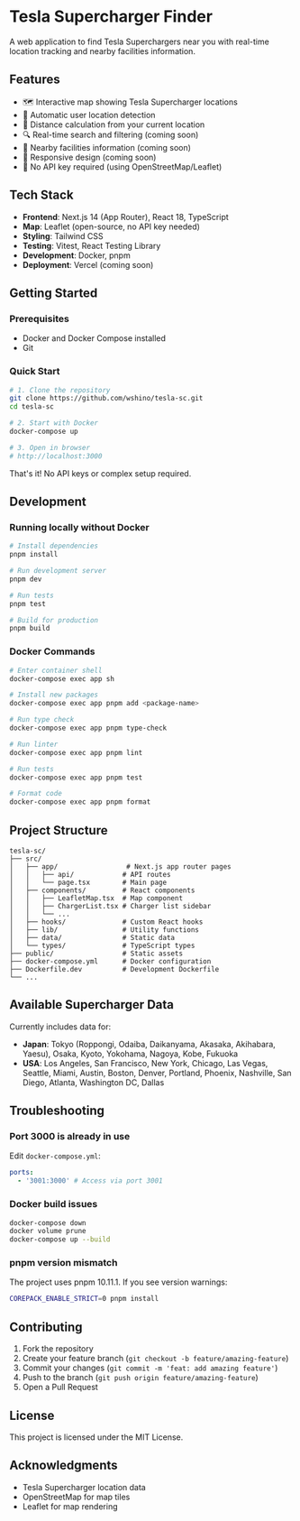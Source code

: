 # Tesla Supercharger Finder

A web application to find Tesla Superchargers near you with real-time location tracking and nearby facilities information.

## Features

- 🗺️ Interactive map showing Tesla Supercharger locations
- 📍 Automatic user location detection
- 📏 Distance calculation from your current location
- 🔍 Real-time search and filtering (coming soon)
- 🏪 Nearby facilities information (coming soon)
- 📱 Responsive design (coming soon)
- 🚀 No API key required (using OpenStreetMap/Leaflet)

## Tech Stack

- **Frontend**: Next.js 14 (App Router), React 18, TypeScript
- **Map**: Leaflet (open-source, no API key needed)
- **Styling**: Tailwind CSS
- **Testing**: Vitest, React Testing Library
- **Development**: Docker, pnpm
- **Deployment**: Vercel (coming soon)

## Getting Started

### Prerequisites

- Docker and Docker Compose installed
- Git

### Quick Start

```bash
# 1. Clone the repository
git clone https://github.com/wshino/tesla-sc.git
cd tesla-sc

# 2. Start with Docker
docker-compose up

# 3. Open in browser
# http://localhost:3000
```

That's it! No API keys or complex setup required.

## Development

### Running locally without Docker

```bash
# Install dependencies
pnpm install

# Run development server
pnpm dev

# Run tests
pnpm test

# Build for production
pnpm build
```

### Docker Commands

```bash
# Enter container shell
docker-compose exec app sh

# Install new packages
docker-compose exec app pnpm add <package-name>

# Run type check
docker-compose exec app pnpm type-check

# Run linter
docker-compose exec app pnpm lint

# Run tests
docker-compose exec app pnpm test

# Format code
docker-compose exec app pnpm format
```

## Project Structure

```
tesla-sc/
├── src/
│   ├── app/                 # Next.js app router pages
│   │   ├── api/            # API routes
│   │   └── page.tsx        # Main page
│   ├── components/         # React components
│   │   ├── LeafletMap.tsx  # Map component
│   │   ├── ChargerList.tsx # Charger list sidebar
│   │   └── ...
│   ├── hooks/              # Custom React hooks
│   ├── lib/                # Utility functions
│   ├── data/               # Static data
│   └── types/              # TypeScript types
├── public/                 # Static assets
├── docker-compose.yml      # Docker configuration
├── Dockerfile.dev          # Development Dockerfile
└── ...
```

## Available Supercharger Data

Currently includes data for:

- **Japan**: Tokyo (Roppongi, Odaiba, Daikanyama, Akasaka, Akihabara, Yaesu), Osaka, Kyoto, Yokohama, Nagoya, Kobe, Fukuoka
- **USA**: Los Angeles, San Francisco, New York, Chicago, Las Vegas, Seattle, Miami, Austin, Boston, Denver, Portland, Phoenix, Nashville, San Diego, Atlanta, Washington DC, Dallas

## Troubleshooting

### Port 3000 is already in use

Edit `docker-compose.yml`:

```yaml
ports:
  - '3001:3000' # Access via port 3001
```

### Docker build issues

```bash
docker-compose down
docker volume prune
docker-compose up --build
```

### pnpm version mismatch

The project uses pnpm 10.11.1. If you see version warnings:

```bash
COREPACK_ENABLE_STRICT=0 pnpm install
```

## Contributing

1. Fork the repository
2. Create your feature branch (`git checkout -b feature/amazing-feature`)
3. Commit your changes (`git commit -m 'feat: add amazing feature'`)
4. Push to the branch (`git push origin feature/amazing-feature`)
5. Open a Pull Request

## License

This project is licensed under the MIT License.

## Acknowledgments

- Tesla Supercharger location data
- OpenStreetMap for map tiles
- Leaflet for map rendering
